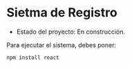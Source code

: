 <h1>Sietma de Registro</h1>

- Estado del proyecto: En construcción.

Para ejecutar el sistema, debes poner:

```npm install react```

